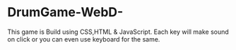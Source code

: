 # DrumGame-WebD-
This game is Build using CSS,HTML &amp; JavaScript. Each key will make sound on click or you can even use keyboard for the same. 
